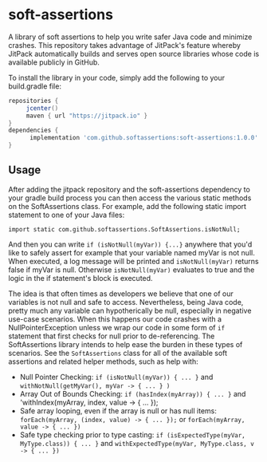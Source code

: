 # soft-assertions

A library of soft assertions to help you write safer Java code and minimize crashes. This
repository takes advantage of JitPack's feature whereby JitPack automatically builds and
serves open source libraries whose code is available publicly in GitHub.

To install the library in your code, simply add the following to your build.gradle file: 
 
   ```gradle
   repositories { 
        jcenter()
        maven { url "https://jitpack.io" }
   }
   dependencies {
         implementation 'com.github.softassertions:soft-assertions:1.0.0'
   }
   ```  
## Usage
After adding the jitpack repository and the soft-assertions dependency to your gradle build process you can then access the various static methods on the SoftAssertions class. For example, add the following static import statement to one of your Java files:
```
import static com.github.softassertions.SoftAssertions.isNotNull;
```
 
And then you can write `if (isNotNull(myVar)) {...}` anywhere that you'd like to safely assert for example that your variable named myVar is not null. When executed, a log message will be printed and `isNotNull(myVar)` returns false if myVar is null. Otherwise `isNotNull(myVar)` evaluates to true and the logic in the if statement's block is executed.

The idea is that often times as developers we believe that one of our variables is not null and safe to access. Nevertheless, being Java code, pretty much any variable can hypotherically be null, especially in negative use-case scenarios. When this happens our code crashes with a NullPointerException unless we wrap our code in some form of `if` statement that first checks for null prior to de-referencing. The SoftAssertions library intends to help ease the burden in these types of scenarios. See the `SoftAssertions` class for all of the available soft assertions and related helper methods, such as help with:

* Null Pointer Checking: `if (isNotNull(myVar)) { ... }` and `withNotNull(getMyVar(), myVar -> { ... } )`
* Array Out of Bounds Checking: `if (hasIndex(myArray)) { ... }` and 'withIndex(myArray, index, value -> { ... });
* Safe array looping, even if the array is null or has null items: `forEach(myArray, (index, value) -> { ... });` or `forEach(myArray, value -> { ... })`
* Safe type checking prior to type casting: `if (isExpectedType(myVar, MyType.class)) { ... }` and `withExpectedType(myVar, MyType.class, v -> { ... })`
